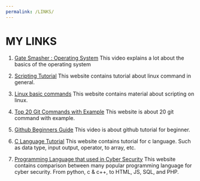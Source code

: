 ```yaml
---
permalink: /LINKS/
---
```


# MY LINKS

1. [Gate Smasher : Operating System](https://www.youtube.com/watch?v=bkSWJJZNgf8&list=PLxCzCOWd7aiGz9donHRrE9I3Mwn6XdP8p "Open Link")
This video explains a lot about the basics of the operating system

2. [Scripting Tutorial](https://linuxcommand.org/lc3_wss0010.php "Open Link")
This website contains tutorial about linux command in general.

3. [Linux basic commands](https://www.hostinger.com/tutorials/linux-commands "Open Link")
This website contains material about scripting on linux.

4. [Top 20 Git Commands with Example](https://www.edureka.co/blog/git-commands-with-example/ "Open Link")
This website is about 20 git command with example.

5. [Github Beginners Guide](https://www.youtube.com/watch?v=iv8rSLsi1xo "Open Video")
This video is about github tutorial for beginner.

6. [C Language Tutorial](https://www.programiz.com/c-programming "Open Link")
This website contains tutorial for c language. Such as data type, input output, operator, to array, etc.

7. [Programming Language that used in Cyber Security](https://www.codecademy.com/resources/blog/what-programming-languages-are-used-in-cybersecurity/ "Open Link")
This website contains comparison between many popular programming language for cyber security. From python, c & c++, to HTML, JS, SQL, and PHP.
